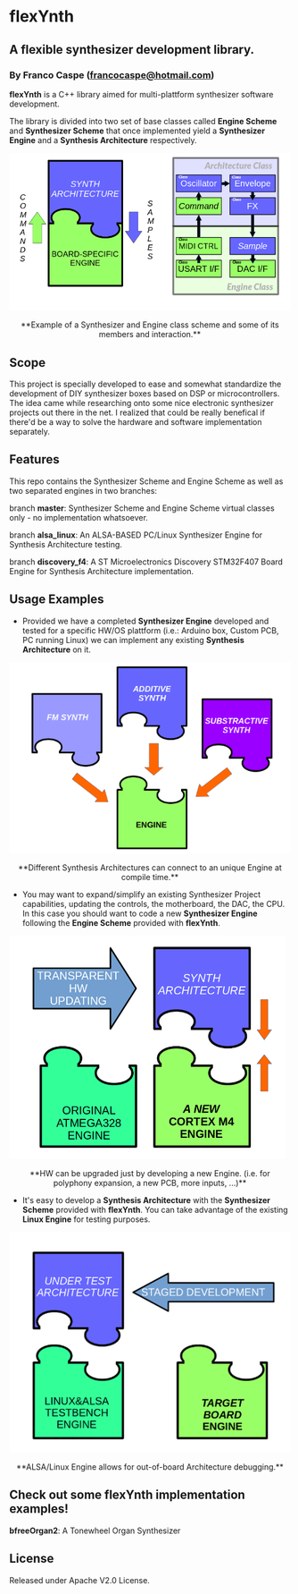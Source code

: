 # flexYnth
## A flexible synthesizer development library.
### By Franco Caspe (francocaspe@hotmail.com)

**flexYnth** is a C++ library aimed for multi-plattform synthesizer software development.

The library is divided into two set of base classes called **Engine Scheme** and **Synthesizer Scheme** that once implemented yield a
**Synthesizer Engine** and a **Synthesis Architecture** respectively.

![](img/1.png)

<center> **Example of a Synthesizer and Engine class scheme and some of its members and interaction.** </center>

## Scope
This project is specially developed to ease and somewhat standardize the development of DIY synthesizer boxes based on DSP or
microcontrollers. The idea came while researching onto some nice electronic synthesizer projects out there in the net.
I realized that could be really benefical if there'd be a way to solve the hardware and software implementation separately.

## Features
This repo contains the Synthesizer Scheme and Engine Scheme as well as two separated engines in two branches:

branch **master**: Synthesizer Scheme and Engine Scheme virtual classes only - no implementation whatsoever.

branch **alsa_linux**: An ALSA-BASED PC/Linux Synthesizer Engine for Synthesis Architecture testing.

branch **discovery_f4**: A ST Microelectronics Discovery STM32F407 Board Engine for Synthesis Architecture implementation.

## Usage Examples

- Provided we have a completed **Synthesizer Engine** developed and tested for a specific HW/OS plattform
(i.e.: Arduino box, Custom PCB, PC running Linux) we can implement any existing **Synthesis Architecture** on it.

![](img/2.png)
<center> **Different Synthesis Architectures can connect to an unique Engine at compile time.** </center>

- You may want to expand/simplify an existing Synthesizer Project capabilities, updating the controls, the motherboard, the DAC,
the CPU. In this case you should want to code a new **Synthesizer Engine** following the **Engine Scheme** provided with **flexYnth**.

![](img/3.png)
<center> **HW can be upgraded just by developing a new Engine. (i.e. for polyphony expansion, a new PCB, more inputs, ...)** </center>

- It's easy to develop a **Synthesis Architecture** with the **Synthesizer Scheme** provided with **flexYnth**.
You can take advantage of the existing **Linux Engine** for testing purposes.

![](img/4.png)
<center> **ALSA/Linux Engine allows for out-of-board Architecture debugging.** </center>

## Check out some flexYnth implementation examples!

**bfreeOrgan2**: A Tonewheel Organ Synthesizer

## License

Released under Apache V2.0 License.